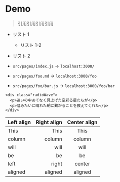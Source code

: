 # Demo

> 引用引用引用引用

- リスト 1
  - リスト 1-2
- リスト 2

- `src/pages/index.js` → `localhost:3000/`
- `src/pages/foo.md` → `localhost:3000/foo`
- `src/pages/foo/bar.js` → `localhost:3000/foo/bar`

```
<div class="radioWave">
  <p>迷いの中あてなく見上げた空彩る星たちが</p>
  <p>嘘みたいに晴れた朝に繋がることを教えてくれた</p>
</div>
```

| Left align | Right align | Center align |
| :--------- | ----------: | :----------: |
| This       |        This |     This     |
| column     |      column |    column    |
| will       |        will |     will     |
| be         |          be |      be      |
| left       |       right |    center    |
| aligned    |     aligned |   aligned    |

